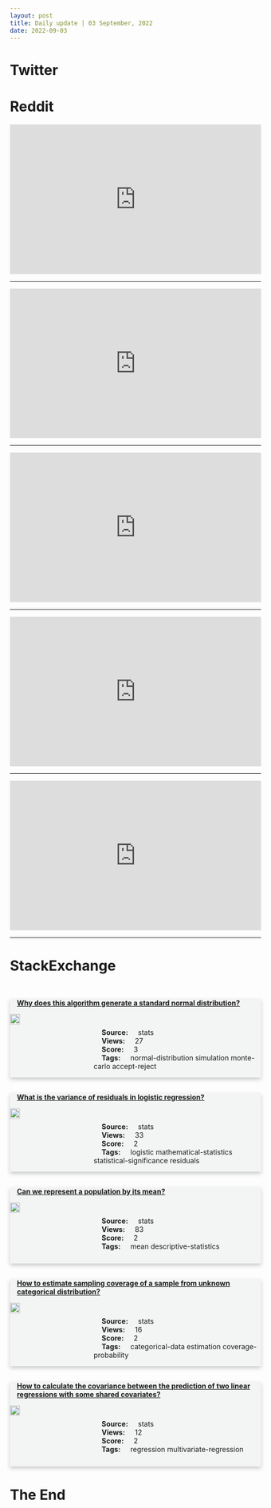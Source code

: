 ```yaml
---
layout: post
title: Daily update | 03 September, 2022
date: 2022-09-03
---
```


<script async src="https://platform.twitter.com/widgets.js" charset="utf-8"></script>


<script src='https://storage.ko-fi.com/cdn/scripts/overlay-widget.js'></script>
<script>
  kofiWidgetOverlay.draw('themldojo', {
    'type': 'floating-chat',
    'floating-chat.donateButton.text': 'Support me',
    'floating-chat.donateButton.background-color': '#f45d22',
    'floating-chat.donateButton.text-color': '#fff'
  });
</script>

# Twitter 

<blockquote class="twitter-tweet"><a href="https://twitter.com/kevinroose/status/1565712173183016960"></a></blockquote>

<blockquote class="twitter-tweet"><a href="https://twitter.com/nytimes/status/1565750166027730946"></a></blockquote>

<blockquote class="twitter-tweet"><a href="https://twitter.com/nytimes/status/1565721966006386688"></a></blockquote>

<blockquote class="twitter-tweet"><a href="https://twitter.com/mattyglesias/status/1565665565972348928"></a></blockquote>

<blockquote class="twitter-tweet"><a href="https://twitter.com/rasbt/status/1565798671781961728"></a></blockquote>

<blockquote class="twitter-tweet"><a href="https://twitter.com/karpathy/status/1565578366886940672"></a></blockquote>

<blockquote class="twitter-tweet"><a href="https://twitter.com/karpathy/status/1565578521149222912"></a></blockquote>

<blockquote class="twitter-tweet"><a href="https://twitter.com/DeepMind/status/1565693702437314562"></a></blockquote>

<blockquote class="twitter-tweet"><a href="https://twitter.com/slashML/status/1565527495646085123"></a></blockquote>

<blockquote class="twitter-tweet"><a href="https://twitter.com/DeepMind/status/1565693707084496896"></a></blockquote>

# Reddit 

<iframe id="reddit-embed" src="https://www.redditmedia.com/r/datascience/comments/x4204j/what_are_some_ways_to_normalize_this_exponential?ref_source=embed&amp;ref=share&amp;embed=true" sandbox="allow-scripts allow-same-origin allow-popups" style="border: none;" height="300" width="100%" scrolling="yes"></iframe>
<hr style="width:100%;text-align:left;margin-left:0">
<iframe id="reddit-embed" src="https://www.redditmedia.com/r/MachineLearning/comments/x3zj9y/nlp_based_app_reminds_you_someones_name?ref_source=embed&amp;ref=share&amp;embed=true" sandbox="allow-scripts allow-same-origin allow-popups" style="border: none;" height="300" width="100%" scrolling="yes"></iframe>
<hr style="width:100%;text-align:left;margin-left:0">
<iframe id="reddit-embed" src="https://www.redditmedia.com/r/datascience/comments/x3v7xs/jack_of_all_trades_master_of_absolutely_none_what?ref_source=embed&amp;ref=share&amp;embed=true" sandbox="allow-scripts allow-same-origin allow-popups" style="border: none;" height="300" width="100%" scrolling="yes"></iframe>
<hr style="width:100%;text-align:left;margin-left:0">
<iframe id="reddit-embed" src="https://www.redditmedia.com/r/MachineLearning/comments/x3rjzu/r_transformers_are_sample_efficient_world_models?ref_source=embed&amp;ref=share&amp;embed=true" sandbox="allow-scripts allow-same-origin allow-popups" style="border: none;" height="300" width="100%" scrolling="yes"></iframe>
<hr style="width:100%;text-align:left;margin-left:0">
<iframe id="reddit-embed" src="https://www.redditmedia.com/r/datascience/comments/x3zptc/can_a_data_scientist_survive_off_of_kaggle_prizes?ref_source=embed&amp;ref=share&amp;embed=true" sandbox="allow-scripts allow-same-origin allow-popups" style="border: none;" height="300" width="100%" scrolling="yes"></iframe>
<hr style="width:100%;text-align:left;margin-left:0">

<style>
.card {
box-shadow: 0 4px 8px 0 rgba(0,0,0,0.2);
transition: 0.3s;
width: 100%;
background-color: #F3F4F4;
}
p{
    margin-left:  3em;
    padding-top: 1em;
}
.part2{
    display: grid;
    grid-template-columns: 1fr 3fr;
}
h4{
    margin: 1em;
}

.card:hover {
box-shadow: 0 8px 16px 0 rgba(0,0,0,0.2);
}
b {
padding: 2px 16px;
}
</style>
  
# StackExchange 


  <br>
  <div class="card">
  <h4><a href='https://stats.stackexchange.com/questions/587593/why-does-this-algorithm-generate-a-standard-normal-distribution'>Why does this algorithm generate a standard normal distribution?</a></h4> 
  <div class="part2">
      <img src="https://cdn.sstatic.net/Sites/stats/Img/apple-touch-icon@2.png?v=344f57aa10cc" alt="Img missing!" style="width:40%">
      <p><b>Source:</b> stats<br><b>Views:</b> 27<br><b>Score:</b> 3<br><b>Tags:</b> <span class="badge badge-dark">normal-distribution</span> <span class="badge badge-dark">simulation</span> <span class="badge badge-dark">monte-carlo</span> <span class="badge badge-dark">accept-reject</span></p> 
  </div>
  </div>
      
  <br>
  <div class="card">
  <h4><a href='https://stats.stackexchange.com/questions/587536/what-is-the-variance-of-residuals-in-logistic-regression'>What is the variance of residuals in logistic regression?</a></h4> 
  <div class="part2">
      <img src="https://cdn.sstatic.net/Sites/stats/Img/apple-touch-icon@2.png?v=344f57aa10cc" alt="Img missing!" style="width:40%">
      <p><b>Source:</b> stats<br><b>Views:</b> 33<br><b>Score:</b> 2<br><b>Tags:</b> <span class="badge badge-dark">logistic</span> <span class="badge badge-dark">mathematical-statistics</span> <span class="badge badge-dark">statistical-significance</span> <span class="badge badge-dark">residuals</span></p> 
  </div>
  </div>
      
  <br>
  <div class="card">
  <h4><a href='https://stats.stackexchange.com/questions/587588/can-we-represent-a-population-by-its-mean'>Can we represent a population by its mean?</a></h4> 
  <div class="part2">
      <img src="https://cdn.sstatic.net/Sites/stats/Img/apple-touch-icon@2.png?v=344f57aa10cc" alt="Img missing!" style="width:40%">
      <p><b>Source:</b> stats<br><b>Views:</b> 83<br><b>Score:</b> 2<br><b>Tags:</b> <span class="badge badge-dark">mean</span> <span class="badge badge-dark">descriptive-statistics</span></p> 
  </div>
  </div>
      
  <br>
  <div class="card">
  <h4><a href='https://stats.stackexchange.com/questions/587569/how-to-estimate-sampling-coverage-of-a-sample-from-unknown-categorical-distribut'>How to estimate sampling coverage of a sample from unknown categorical distribution?</a></h4> 
  <div class="part2">
      <img src="https://cdn.sstatic.net/Sites/stats/Img/apple-touch-icon@2.png?v=344f57aa10cc" alt="Img missing!" style="width:40%">
      <p><b>Source:</b> stats<br><b>Views:</b> 16<br><b>Score:</b> 2<br><b>Tags:</b> <span class="badge badge-dark">categorical-data</span> <span class="badge badge-dark">estimation</span> <span class="badge badge-dark">coverage-probability</span></p> 
  </div>
  </div>
      
  <br>
  <div class="card">
  <h4><a href='https://stats.stackexchange.com/questions/587544/how-to-calculate-the-covariance-between-the-prediction-of-two-linear-regressions'>How to calculate the covariance between the prediction of two linear regressions with some shared covariates?</a></h4> 
  <div class="part2">
      <img src="https://cdn.sstatic.net/Sites/stats/Img/apple-touch-icon@2.png?v=344f57aa10cc" alt="Img missing!" style="width:40%">
      <p><b>Source:</b> stats<br><b>Views:</b> 12<br><b>Score:</b> 2<br><b>Tags:</b> <span class="badge badge-dark">regression</span> <span class="badge badge-dark">multivariate-regression</span></p> 
  </div>
  </div>
      
# The End